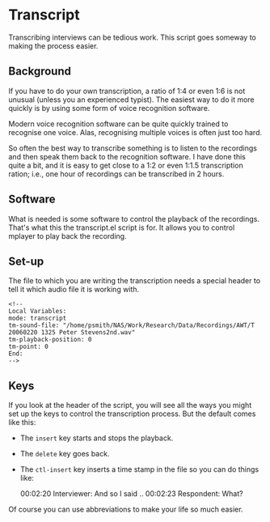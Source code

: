 Transcript
==========

Transcribing interviews can be tedious work. This script goes someway to making the process easier. 

Background
----------

If you have to do your own transcription, a ratio of 1:4 or even 1:6 is not unusual (unless you an experienced typist). The easiest way to do it more quickly is by using some form of voice recognition software.

Modern voice recognition software can be quite quickly trained to recognise one voice. Alas, recognising multiple voices is often just too hard.

So often the best way to transcribe something is to listen to the recordings and then speak them back to the recognition software. I have done this quite a bit, and it is easy to get close to a 1:2 or even 1:1.5 transcription ration; i.e., one hour of recordings can be transcribed in 2 hours. 

Software
--------

What is needed is some software to control the playback of the recordings. That's what this the transcript.el script is for. It allows you to control mplayer to play back the recording.

Set-up
------

The file to which you are writing the transcription needs a special header to tell it which audio file it is working with. 

	<!-- 
	Local Variables:
	mode: transcript
	tm-sound-file: "/home/psmith/NAS/Work/Research/Data/Recordings/AWT/T 20060220 1325 Peter Stevens2nd.wav"
	tm-playback-position: 0
	tm-point: 0
	End:
	-->

Keys
----

If you look at the header of the script, you will see all the ways you might set up the keys to control the transcription process. But the default comes like this:

- The `insert` key starts and stops the playback. 
- The `delete` key goes back. 
- The `ctl-insert` key inserts a time stamp in the file so you can do things like:

    00:02:20 Interviewer: And so I said ..
	00:02:23 Respondent: What?
	
Of course you can use abbreviations to make your life so much easier.

